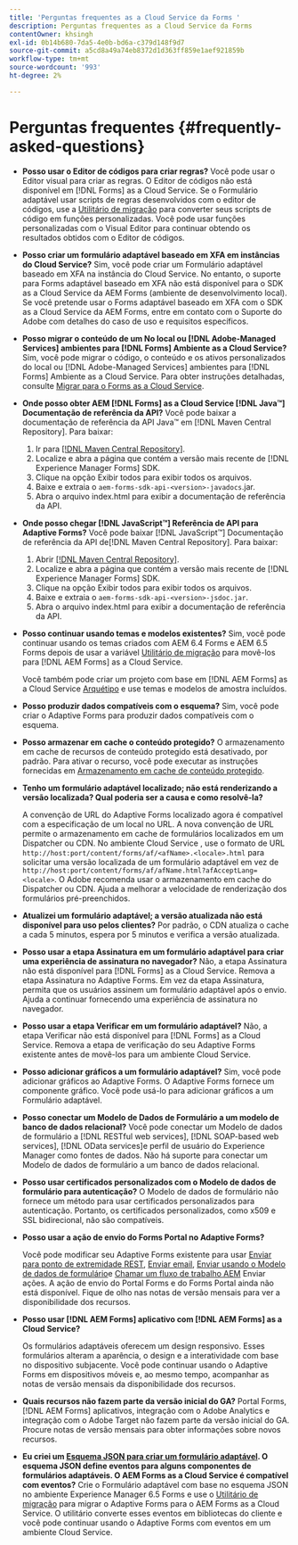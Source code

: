 ```yaml
---
title: 'Perguntas frequentes as a Cloud Service da Forms '
description: Perguntas frequentes as a Cloud Service da Forms
contentOwner: khsingh
exl-id: 0b14b680-7da5-4e0b-bd6a-c379d148f9d7
source-git-commit: a5cd8a49a74eb8372d1d363ff859e1aef921859b
workflow-type: tm+mt
source-wordcount: '993'
ht-degree: 2%

---
```


# Perguntas frequentes {#frequently-asked-questions}

* **Posso usar o Editor de códigos para criar regras?**
Você pode usar o Editor visual para criar as regras. O Editor de códigos não está disponível em [!DNL Forms] as a Cloud Service. Se o Formulário adaptável usar scripts de regras desenvolvidos com o editor de códigos, use a [Utilitário de migração](migrate-to-forms-as-a-cloud-service.md) para converter seus scripts de código em funções personalizadas. Você pode usar funções personalizadas com o Visual Editor para continuar obtendo os resultados obtidos com o Editor de códigos.

* **Posso criar um formulário adaptável baseado em XFA em instâncias do Cloud Service?**
Sim, você pode criar um Formulário adaptável baseado em XFA na instância do Cloud Service. No entanto, o suporte para Forms adaptável baseado em XFA não está disponível para o SDK as a Cloud Service da AEM Forms (ambiente de desenvolvimento local). Se você pretende usar o Forms adaptável baseado em XFA com o SDK as a Cloud Service da AEM Forms, entre em contato com o Suporte do Adobe com detalhes do caso de uso e requisitos específicos.

<!-- * **Can I use an XDP as a Document of Record (DoR) template? Is Forms Designer included in AEM Forms as a Cloud Service license?** 

  Yes, you can use an XDP as a Document of Record template on Cloud Service instances. However, support to use XDP as a Document of Record template is not available for AEM Forms as a Cloud Service SDK (Local development environment). -->

* **Posso migrar o conteúdo de um No local ou [!DNL Adobe-Managed Services] ambientes para [!DNL Forms] Ambiente as a Cloud Service?**
Sim, você pode migrar o código, o conteúdo e os ativos personalizados do local ou [!DNL Adobe-Managed Services] ambientes para [!DNL Forms] Ambiente as a Cloud Service. Para obter instruções detalhadas, consulte [Migrar para o Forms as a Cloud Service](migrate-to-forms-as-a-cloud-service.md).

<!-- You can use package manager or Experience Manager UI to [export and import Forms and related assets](import-export-forms-templates.md), use the migration utility to make your existing assets compatible with [!DNL Forms] as a Cloud Service, use the [Best Practices Analyzer](https://experienceleague.adobe.com/docs/experience-manager-cloud-service/moving/cloud-migration/best-practices-analyzer/overview-best-practices-analyzer.html?lang=en#best-practices-analyzer) tool to find the features and APIs that require changes and updated before migration, and use the [Content Transfer Tools](https://docs.adobe.com/content/help/en/experience-manager-cloud-service/moving/home.html) to move your custom code without refactoring it. -->

* **Onde posso obter AEM [!DNL Forms] as a Cloud Service [!DNL Java™] Documentação de referência da API?**
Você pode baixar a documentação de referência da API Java™ em [!DNL Maven Central Repository]. Para baixar:
   1. Ir para [[!DNL Maven Central Repository]](https://mvnrepository.com/artifact/com.adobe.aem/aem-forms-sdk-api).
   1. Localize e abra a página que contém a versão mais recente de [!DNL Experience Manager Forms] SDK.
   1. Clique na opção Exibir todos para exibir todos os arquivos.
   1. Baixe e extraia o `aem-forms-sdk-api-<version>-javadocs`.jar.
   1. Abra o arquivo index.html para exibir a documentação de referência da API.

* **Onde posso chegar [!DNL JavaScript™] Referência de API para Adaptive Forms?**
Você pode baixar [!DNL JavaScript™] Documentação de referência da API de[!DNL  Maven Central Repository]. Para baixar:
   1. Abrir [[!DNL Maven Central Repository]](https://mvnrepository.com/artifact/com.adobe.aem/aem-forms-sdk-api).
   1. Localize e abra a página que contém a versão mais recente de [!DNL Experience Manager Forms] SDK.
   1. Clique na opção Exibir todos para exibir todos os arquivos.
   1. Baixe e extraia o `aem-forms-sdk-api-<version>-jsdoc.jar`.
   1. Abra o arquivo index.html para exibir a documentação de referência da API.

* **Posso continuar usando temas e modelos existentes?**
Sim, você pode continuar usando os temas criados com AEM 6.4 Forms e AEM 6.5 Forms depois de usar a variável [Utilitário de migração](migrate-to-forms-as-a-cloud-service.md) para movê-los para [!DNL AEM Forms] as a Cloud Service.

   Você também pode criar um projeto com base em [!DNL AEM Forms] as a Cloud Service [Arquétipo](setup-local-development-environment.md#forms-cloud-service-local-development-environment) e use temas e modelos de amostra incluídos.

* **Posso produzir dados compatíveis com o esquema?**
Sim, você pode criar o Adaptive Forms para produzir dados compatíveis com o esquema.

<!-- * **Can I pass custom parameters to the prefill service?**
Custom parameters are planned for an upcoming release. -->

* **Posso armazenar em cache o conteúdo protegido?**
O armazenamento em cache de recursos de conteúdo protegido está desativado, por padrão. Para ativar o recurso, você pode executar as instruções fornecidas em [Armazenamento em cache de conteúdo protegido](https://experienceleague.adobe.com/docs/experience-manager-dispatcher/using/configuring/permissions-cache.html).

* **Tenho um formulário adaptável localizado; não está renderizando a versão localizada? Qual poderia ser a causa e como resolvê-la?**

   A convenção de URL do Adaptive Forms localizado agora é compatível com a especificação de um local no URL. A nova convenção de URL permite o armazenamento em cache de formulários localizados em um Dispatcher ou CDN. No ambiente Cloud Service , use o formato de URL `http://host:port/content/forms/af/<afName>.<locale>.html` para solicitar uma versão localizada de um formulário adaptável em vez de `http://host:port/content/forms/af/afName.html?afAcceptLang=<locale>`. O Adobe recomenda usar o armazenamento em cache do Dispatcher ou CDN. Ajuda a melhorar a velocidade de renderização dos formulários pré-preenchidos.

* **Atualizei um formulário adaptável; a versão atualizada não está disponível para uso pelos clientes?**
Por padrão, o CDN atualiza o cache a cada 5 minutos, espera por 5 minutos e verifica a versão atualizada.

* **Posso usar a etapa Assinatura em um formulário adaptável para criar uma experiência de assinatura no navegador?**
Não, a etapa Assinatura não está disponível para [!DNL Forms] as a Cloud Service. Remova a etapa Assinatura no Adaptive Forms. Em vez da etapa Assinatura, permita que os usuários assinem um formulário adaptável após o envio. Ajuda a continuar fornecendo uma experiência de assinatura no navegador.

* **Posso usar a etapa Verificar em um formulário adaptável?**
Não, a etapa Verificar não está disponível para [!DNL Forms] as a Cloud Service. Remova a etapa de verificação do seu Adaptive Forms existente antes de movê-los para um ambiente Cloud Service.

* **Posso adicionar gráficos a um formulário adaptável?**
Sim, você pode adicionar gráficos ao Adaptive Forms. O Adaptive Forms fornece um componente gráfico. Você pode usá-lo para adicionar gráficos a um Formulário adaptável.

* **Posso conectar um Modelo de Dados de Formulário a um modelo de banco de dados relacional?**
Você pode conectar um Modelo de dados de formulário a [!DNL RESTful web services], [!DNL SOAP-based web services], [!DNL OData services]e perfil de usuário do Experience Manager como fontes de dados. Não há suporte para conectar um Modelo de dados de formulário a um banco de dados relacional.

* **Posso usar certificados personalizados com o Modelo de dados de formulário para autenticação?**
O Modelo de dados de formulário não fornece um método para usar certificados personalizados para autenticação. Portanto, os certificados personalizados, como x509 e SSL bidirecional, não são compatíveis.

* **Posso usar a ação de envio do Forms Portal no Adaptive Forms?**

   Você pode modificar seu Adaptive Forms existente para usar [Enviar para ponto de extremidade REST](configuring-submit-actions.md#submit-to-rest-endpoint), [Enviar email](configuring-submit-actions.md#send-email), [Enviar usando o Modelo de dados de formulário](configuring-submit-actions.md#submit-using-form-data-model)e [Chamar um fluxo de trabalho AEM](configuring-submit-actions.md#invoke-an-aem-workflow) Enviar ações. A ação de envio do Portal Forms e do Forms Portal ainda não está disponível. Fique de olho nas notas de versão mensais para ver a disponibilidade dos recursos.

* **Posso usar [!DNL AEM Forms] aplicativo com [!DNL AEM Forms] as a Cloud Service?**

   Os formulários adaptáveis oferecem um design responsivo. Esses formulários alteram a aparência, o design e a interatividade com base no dispositivo subjacente. Você pode continuar usando o Adaptive Forms em dispositivos móveis e, ao mesmo tempo, acompanhar as notas de versão mensais da disponibilidade dos recursos.

* **Quais recursos não fazem parte da versão inicial do GA?**
Portal Forms, [!DNL AEM Forms] aplicativos, integração com o Adobe Analytics e integração com o Adobe Target não fazem parte da versão inicial do GA. Procure notas de versão mensais para obter informações sobre novos recursos.

* **Eu criei um [Esquema JSON para criar um formulário adaptável](adaptive-form-json-schema-form-model.md). O esquema JSON define eventos para alguns componentes de formulários adaptáveis. O AEM Forms as a Cloud Service é compatível com eventos?**
Crie o Formulário adaptável com base no esquema JSON no ambiente Experience Manager 6.5 Forms e use o [Utilitário de migração](migrate-to-forms-as-a-cloud-service.md) para migrar o Adaptive Forms para o AEM Forms as a Cloud Service. O utilitário converte esses eventos em bibliotecas do cliente e você pode continuar usando o Adaptive Forms com eventos em um ambiente Cloud Service.

